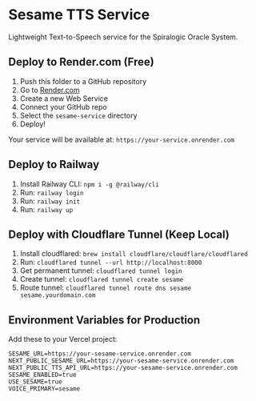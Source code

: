 # Sesame TTS Service

Lightweight Text-to-Speech service for the Spiralogic Oracle System.

## Deploy to Render.com (Free)

1. Push this folder to a GitHub repository
2. Go to [Render.com](https://render.com)
3. Create a new Web Service
4. Connect your GitHub repo
5. Select the `sesame-service` directory
6. Deploy!

Your service will be available at: `https://your-service.onrender.com`

## Deploy to Railway

1. Install Railway CLI: `npm i -g @railway/cli`
2. Run: `railway login`
3. Run: `railway init`
4. Run: `railway up`

## Deploy with Cloudflare Tunnel (Keep Local)

1. Install cloudflared: `brew install cloudflare/cloudflare/cloudflared`
2. Run: `cloudflared tunnel --url http://localhost:8000`
3. Get permanent tunnel: `cloudflared tunnel login`
4. Create tunnel: `cloudflared tunnel create sesame`
5. Route tunnel: `cloudflared tunnel route dns sesame sesame.yourdomain.com`

## Environment Variables for Production

Add these to your Vercel project:

```
SESAME_URL=https://your-sesame-service.onrender.com
NEXT_PUBLIC_SESAME_URL=https://your-sesame-service.onrender.com
NEXT_PUBLIC_TTS_API_URL=https://your-sesame-service.onrender.com
SESAME_ENABLED=true
USE_SESAME=true
VOICE_PRIMARY=sesame
```